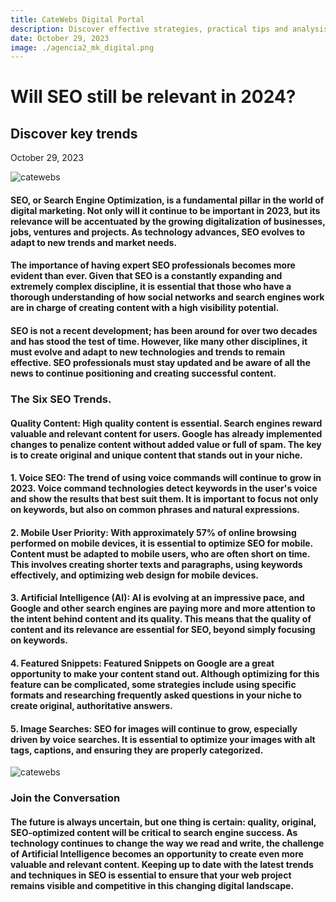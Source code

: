 ```yaml
---
title: CateWebs Digital Portal
description: Discover effective strategies, practical tips and analysis of trends in digital marketing. From SEO and social media to online advertising and data analytics, our blog is designed to help you navigate this changing digital landscape and make the most of your online efforts.
date: October 29, 2023
image: ./agencia2_mk_digital.png
---
```


# Will SEO still be relevant in 2024?
## Discover key trends

October 29, 2023

![catewebs](./agencia2_mk_digital.png)

#### SEO, or Search Engine Optimization, is a fundamental pillar in the world of digital marketing. Not only will it continue to be important in 2023, but its relevance will be accentuated by the growing digitalization of businesses, jobs, ventures and projects. As technology advances, SEO evolves to adapt to new trends and market needs.

#### The importance of having expert SEO professionals becomes more evident than ever. Given that SEO is a constantly expanding and extremely complex discipline, it is essential that those who have a thorough understanding of how social networks and search engines work are in charge of creating content with a high visibility potential.

#### SEO is not a recent development; has been around for over two decades and has stood the test of time. However, like many other disciplines, it must evolve and adapt to new technologies and trends to remain effective. SEO professionals must stay updated and be aware of all the news to continue positioning and creating successful content.

### The Six SEO Trends.

#### Quality Content: High quality content is essential. Search engines reward valuable and relevant content for users. Google has already implemented changes to penalize content without added value or full of spam. The key is to create original and unique content that stands out in your niche.

#### 1. Voice SEO: The trend of using voice commands will continue to grow in 2023. Voice command technologies detect keywords in the user's voice and show the results that best suit them. It is important to focus not only on keywords, but also on common phrases and natural expressions.

#### 2. Mobile User Priority: With approximately 57% of online browsing performed on mobile devices, it is essential to optimize SEO for mobile. Content must be adapted to mobile users, who are often short on time. This involves creating shorter texts and paragraphs, using keywords effectively, and optimizing web design for mobile devices.

#### 3. Artificial Intelligence (AI): AI is evolving at an impressive pace, and Google and other search engines are paying more and more attention to the intent behind content and its quality. This means that the quality of content and its relevance are essential for SEO, beyond simply focusing on keywords.

#### 4. Featured Snippets: Featured Snippets on Google are a great opportunity to make your content stand out. Although optimizing for this feature can be complicated, some strategies include using specific formats and researching frequently asked questions in your niche to create original, authoritative answers.

#### 5. Image Searches: SEO for images will continue to grow, especially driven by voice searches. It is essential to optimize your images with alt tags, captions, and ensuring they are properly categorized.

![catewebs](./agencia3_mk_digital.png)

### Join the Conversation

#### The future is always uncertain, but one thing is certain: quality, original, SEO-optimized content will be critical to search engine success. As technology continues to change the way we read and write, the challenge of Artificial Intelligence becomes an opportunity to create even more valuable and relevant content. Keeping up to date with the latest trends and techniques in SEO is essential to ensure that your web project remains visible and competitive in this changing digital landscape. 